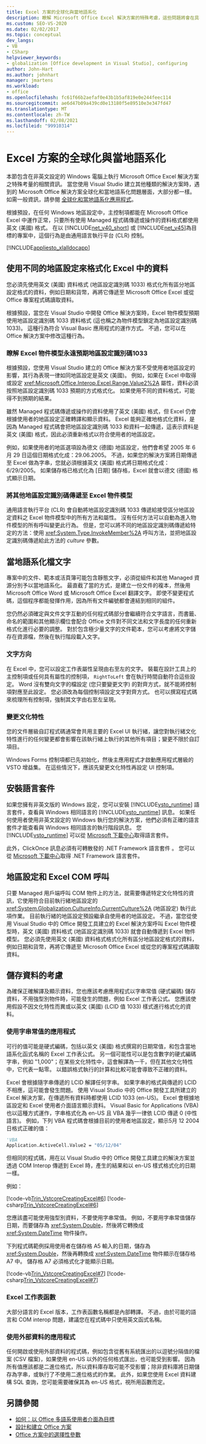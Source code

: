 ```yaml
---
title: Excel 方案的全球化與當地語系化
description: 瞭解 Microsoft Office Excel 解決方案的特殊考慮，這些問題將會在具有非英文設定的 Windows 電腦上執行。
ms.custom: SEO-VS-2020
ms.date: 02/02/2017
ms.topic: conceptual
dev_langs:
- VB
- CSharp
helpviewer_keywords:
- globalization [Office development in Visual Studio], configuring
author: John-Hart
ms.author: johnhart
manager: jmartens
ms.workload:
- office
ms.openlocfilehash: fc61f66b2aefaf0e43b1b5af819e0e244feec114
ms.sourcegitcommit: ae6d47b09a439cd0e13180f5e89510e3e347fd47
ms.translationtype: MT
ms.contentlocale: zh-TW
ms.lasthandoff: 02/08/2021
ms.locfileid: "99910314"
---
```

# <a name="globalization-and-localization-of-excel-solutions"></a>Excel 方案的全球化與當地語系化
  本節包含在非英文設定的 Windows 電腦上執行 Microsoft Office Excel 解決方案之特殊考量的相關資訊。 當您使用 Visual Studio 建立其他種類的解決方案時，遇到的 Microsoft Office 解決方案全球化和當地語系化問題層面，大部分都一樣。 如需一般資訊，請參閱 [全球化和當地語系化應用程式](../ide/globalizing-and-localizing-applications.md)。

 根據預設，在任何 Windows 地區設定中，主控制項都能在 Microsoft Office Excel 中運作正常，只要所有使用 Managed 程式碼傳遞或操作的資料格式都使用英文 (美國) 格式。 在以 [!INCLUDE[net_v40_short](../sharepoint/includes/net-v40-short-md.md)] 或 [!INCLUDE[net_v45](../vsto/includes/net-v45-md.md)]為目標的專案中，這個行為是由通用語言執行平台 (CLR) 控制。

 [!INCLUDE[appliesto_xlalldocapp](../vsto/includes/appliesto-xlalldocapp-md.md)]

## <a name="format-data-in-excel-with-various-regional-settings"></a>使用不同的地區設定來格式化 Excel 中的資料
 您必須先使用英文 (美國) 資料格式 (地區設定識別碼 1033) 格式化所有區分地區設定格式的資料，例如日期和貨幣，再將它傳遞至 Microsoft Office Excel 或從 Office 專案程式碼讀取資料。

 根據預設，當您在 Visual Studio 中開發 Office 解決方案時，Excel 物件模型預期使用地區設定識別碼 1033 資料格式 (這也稱之為物件模型鎖定為地區設定識別碼 1033)。 這種行為符合 Visual Basic 應用程式的運作方式。 不過，您可以在 Office 解決方案中修改這種行為。

### <a name="understand-how-the-excel-object-model-always-expects-locale-id-1033"></a>瞭解 Excel 物件模型永遠預期地區設定識別碼1033
 根據預設，您使用 Visual Studio 建立的 Office 解決方案不受使用者地區設定的影響，其行為表現一律如同地區設定是英文 (美國)。 例如，如果在 Excel 中取得或設定 <xref:Microsoft.Office.Interop.Excel.Range.Value2%2A> 屬性，資料必須按照地區設定識別碼 1033 預期的方式格式化。 如果使用不同的資料格式，可能得不到預期的結果。

 雖然 Managed 程式碼傳遞或操作的資料使用了英文 (美國) 格式，但 Excel 仍會根據使用者的地區設定正確轉譯和顯示資料。 Excel 能夠正確地格式化資料，是因為 Managed 程式碼會把地區設定識別碼 1033 和資料一起傳遞，這表示資料是英文 (美國) 格式，因此必須重新格式以符合使用者的地區設定。

 例如，如果使用者的地區選項設為德文 (德國) 地區設定，他們會希望 2005 年 6 月 29 日這個日期格式化成：29.06.2005。 不過，如果您的解決方案將日期傳遞至 Excel 做為字串，您就必須根據英文 (美國) 格式將日期格式化成：6/29/2005。 如果儲存格已格式化為 [日期] 儲存格，Excel 就會以德文 (德國) 格式顯示日期。

### <a name="pass-other-locale-ids-to-the-excel-object-model"></a>將其他地區設定識別碼傳遞至 Excel 物件模型
 通用語言執行平台 (CLR) 會自動將地區設定識別碼 1033 傳遞給接受區分地區設定資料之 Excel 物件模型中的所有方法和屬性。 沒有任何方法可以自動為進入物件模型的所有呼叫變更此行為。 但是，您可以將不同的地區設定識別碼傳遞給特定的方法：使用 <xref:System.Type.InvokeMember%2A> 呼叫方法，並把地區設定識別碼傳遞給此方法的 *culture* 參數。

## <a name="localize-document-text"></a>當地語系化檔文字
 專案中的文件、範本或活頁簿可能包含靜態文字，必須從組件和其他 Managed 資源分別予以當地語系化。 最直截了當的方式，是建立一份文件的複本，然後用 Microsoft Office Word 或 Microsoft Office Excel 翻譯文字。 即使不變更程式碼，這個程序都能發揮作用，因為所有文件編號都會連結到相同的組件。

 您仍然必須確定與文件文字互動的任何程式碼部分會繼續符合文字語言，而書籤、命名的範圍和其他顯示欄位會配合 Office 文件對不同文法和文字長度的任何重新格式化進行必要的調整。 對於包含極少量文字的文件範本，您可以考慮將文字儲存在資源檔，然後在執行階段載入文字。

### <a name="text-direction"></a>文字方向
 在 Excel 中，您可以設定工作表屬性呈現由右至左的文字。 裝載在設計工具上的主控制項或任何具有屬性的控制項， `RightToLeft` 會在執行時間自動符合這些設定。 Word 沒有雙向文字的檔設定 (您只要變更文字) 的對齊方式，就不能將控制項對應至此設定。 您必須改為每個控制項設定文字對齊方式。 也可以撰寫程式碼來梳理所有控制項，強制其文字由右至左呈現。

### <a name="change-culture"></a>變更文化特性
 您的文件層級自訂程式碼通常會共用主要的 Excel UI 執行緒，讓您對執行緒文化特性進行的任何變更都會影響在該執行緒上執行的其他所有項目；變更不限於自訂項目。

 Windows Forms 控制項都已先初始化，然後主應用程式才啟動應用程式層級的 VSTO 增益集。 在這些情況下，應該先變更文化特性再設定 UI 控制項。

## <a name="install-the-language-packs"></a>安裝語言套件
 如果您擁有非英文版的 Windows 設定，您可以安裝 [!INCLUDE[vsto_runtime](../vsto/includes/vsto-runtime-md.md)] 語言套件，查看與 Windows 相同語言的 [!INCLUDE[vsto_runtime](../vsto/includes/vsto-runtime-md.md)] 訊息。 如果任何使用者使用非英文設定的 Windows 執行您的解決方案，他們必須有正確的語言套件才能查看與 Windows 相同語言的執行階段訊息。 您 [!INCLUDE[vsto_runtime](../vsto/includes/vsto-runtime-md.md)] 可以從 [Microsoft 下載中心](https://www.microsoft.com/download)取得語言套件。

 此外，ClickOnce 訊息必須有可轉散發的 .NET Framework 語言套件 。 您可以從 [Microsoft 下載中心](https://www.microsoft.com/download)取得 .NET Framework 語言套件。

## <a name="regional-settings-and-excel-com-calls"></a>地區設定和 Excel COM 呼叫
 只要 Managed 用戶端呼叫 COM 物件上的方法，就需要傳遞特定文化特性的資訊，它使用符合目前執行緒地區設定的 <xref:System.Globalization.CultureInfo.CurrentCulture%2A> (地區設定) 執行此項作業。 目前執行緒的地區設定預設繼承自使用者的地區設定。 不過，當您從使用 Visual Studio 中的 Office 開發工具建立的 Excel 解決方案呼叫 Excel 物件模型時，英文 (美國) 資料格式 (地區設定識別碼 1033) 就會自動傳遞到 Excel 物件模型。 您必須先使用英文 (美國) 資料格式格式化所有區分地區設定格式的資料，例如日期和貨幣，再將它傳遞至 Microsoft Office Excel 或從您的專案程式碼讀取資料。

## <a name="considerations-for-storing-data"></a>儲存資料的考慮
 為確保正確解譯及顯示資料，您也應該考慮應用程式以字串常值 (硬式編碼) 儲存資料，不用強型別物件時，可能發生的問題，例如 Excel 工作表公式。 您應該使用假設不因文化特性而異或以英文 (美國) (LCID 值 1033) 樣式進行格式化的資料。

### <a name="applications-that-use-string-literals"></a>使用字串常值的應用程式
 可行的值可能是硬式編碼，包括以英文 (美國) 格式撰寫的日期常值，和包含當地語系化函式名稱的 Excel 工作表公式。 另一個可能性可以是包含數字的硬式編碼字串，例如 "1,000"；在某些文化特性中，這會解譯為一千，但在其他文化特性中，它代表一點零。 以錯誤格式執行的計算和比較可能會導致不正確的資料。

 Excel 會根據隨字串傳遞的 LCID 解譯任何字串。 如果字串的格式與傳遞的 LCID 不相應，這可能會發生問題。 使用 Visual Studio 中的 Office 開發工具所建立的 Excel 解決方案，在傳遞所有資料時都使用 LCID 1033 (en-US)。 Excel 會根據地區設定和 Excel 使用者介面語言顯示資料。 Visual Basic for Applications (VBA) 也以這種方式運作，字串格式化為 en-US 且 VBA 幾乎一律依 LCID 傳遞 0 (中性語言)。 例如，下列 VBA 程式碼會根據目前的使用者地區設定，顯示5月 12 2004 日格式正確的值：

```vb
'VBA
Application.ActiveCell.Value2 = "05/12/04"
```

 但相同的程式碼，用在以 Visual Studio 中的 Office 開發工具建立的解決方案並透過 COM Interop 傳遞到 Excel 時，產生的結果和以 en-US 樣式格式化的日期一樣。

 例如：

 [!code-vb[Trin_VstcoreCreatingExcel#6](../vsto/codesnippet/VisualBasic/Trin_VstcoreCreatingExcelVB/Sheet1.vb#6)]
 [!code-csharp[Trin_VstcoreCreatingExcel#6](../vsto/codesnippet/CSharp/Trin_VstcoreCreatingExcelCS/Sheet1.cs#6)]

 您應該盡可能使用強型別資料，不要使用字串常值。 例如，不要用字串常值儲存日期，而要儲存為 <xref:System.Double>，然後將它轉換成 <xref:System.DateTime> 物件操作。

 下列程式碼範例採用使用者在儲存格 A5 輸入的日期，儲存為 <xref:System.Double>，然後再轉換成 <xref:System.DateTime> 物件顯示在儲存格 A7 中。 儲存格 A7 必須格式化才能顯示日期。

 [!code-vb[Trin_VstcoreCreatingExcel#7](../vsto/codesnippet/VisualBasic/Trin_VstcoreCreatingExcelVB/Sheet1.vb#7)]
 [!code-csharp[Trin_VstcoreCreatingExcel#7](../vsto/codesnippet/CSharp/Trin_VstcoreCreatingExcelCS/Sheet1.cs#7)]

### <a name="excel-worksheet-functions"></a>Excel 工作表函數
 大部分語言的 Excel 版本，工作表函數名稱都是內部轉譯。 不過，由於可能的語言和 COM interop 問題，建議您在程式碼中只使用英文函式名稱。

### <a name="applications-that-use-external-data"></a>使用外部資料的應用程式
 任何開啟或使用外部資料的程式碼，例如包含從舊有系統匯出的以逗號分隔值的檔案 (CSV 檔案)，如果使用 en-US 以外的任何格式匯出，也可能受到影響。 因為所有值應該都是二進位格式，所以資料庫存取可能不受影響；除非資料庫將日期儲存為字串，或執行了不使用二進位格式的作業。 此外，如果您使用 Excel 資料建構 SQL 查詢，您可能需要確保其為 en-US 格式，視所用函數而定。

## <a name="see-also"></a>另請參閱

- [如何：以 Office 多語系使用者介面為目標](../vsto/how-to-target-the-office-multilingual-user-interface.md)
- [設計和建立 Office 方案](../vsto/designing-and-creating-office-solutions.md)
- [Office 方案中的選擇性參數](../vsto/optional-parameters-in-office-solutions.md)